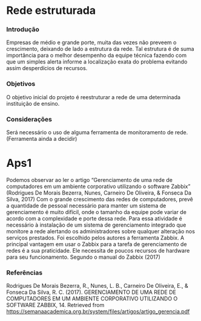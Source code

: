 # Rede estruturada
### Introdução
Empresas de médio e grande porte, muita das vezes não preveem o crescimento, deixando de lado a estrutura da rede.
Tal estrutura é de suma importância para o melhor desempenho da equipe técnica fazendo com que um simples alerta informe a localização
exata do problema evitando assim desperdícios de recursos.
### Objetivos
O objetivo inicial do projeto é reestruturar a rede de uma determinada instituição de ensino.
### Considerações 
Será necessário o uso de alguma ferramenta de monitoramento de rede. (Ferramenta ainda a decidir)


# Aps1 
Podemos observar ao ler o artigo “Gerenciamento de uma rede de computadores em um ambiente corporativo utilizando o software Zabbix” (Rodrigues De Morais Bezerra, Nunes, Carneiro De Oliveira, & Fonseca Da Silva, 2017) Com o grande crescimento das redes de computadores, prevê a quantidade de pessoal necessário para manter um sistema de gerenciamento é muito difícil, onde o tamanho da equipe pode variar de acordo com a complexidade e porte dessa rede. Para essa atividade é necessário à instalação de um sistema de gerenciamento integrado que monitore a rede alertando os administradores sobre qualquer alteração nos serviços prestados.
Foi escolhido pelos autores a ferramenta Zabbix.
A principal vantagem em usar o Zabbix para a tarefa de gerenciamento de redes é a sua praticidade. Ele necessita de poucos recursos de hardware para seu funcionamento. Segundo o manual do Zabbix (2017)

### Referências
Rodrigues De Morais Bezerra, R., Nunes, L. B., Carneiro De Oliveira, E., & Fonseca Da Silva, R. C. (2017). GERENCIAMENTO DE UMA REDE DE COMPUTADORES EM UM AMBIENTE CORPORATIVO UTILIZANDO O SOFTWARE ZABBIX, 14. Retrieved from https://semanaacademica.org.br/system/files/artigos/artigo_gerencia.pdf
